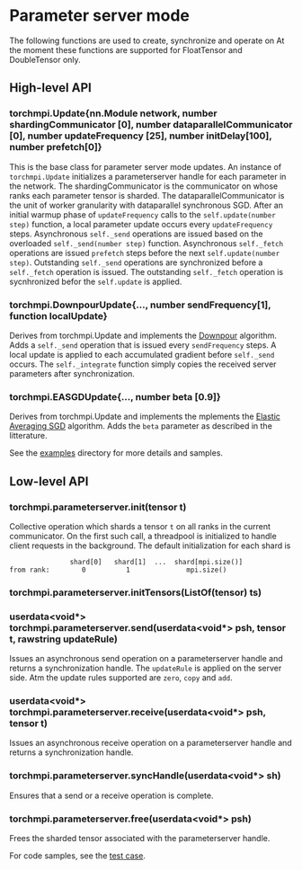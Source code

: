 # Parameter server mode
The following functions are used to create, synchronize and operate on
At the moment these functions are supported for FloatTensor and DoubleTensor only.

## High-level API

### torchmpi.Update{nn.Module network, number shardingCommunicator [0], number dataparallelCommunicator [0], number updateFrequency [25], number initDelay[100], number prefetch[0]}
This is the base class for parameter server mode updates.
An instance of ```torchmpi.Update``` initializes a parameterserver handle for each parameter in the network.
The shardingCommunicator is the communicator on whose ranks each parameter tensor is sharded.
The dataparallelCommunicator is the unit of worker granularity with dataparallel synchronous SGD.
After an initial warmup phase of ```updateFrequency``` calls to the ```self.update(number step)``` function,
a local parameter update occurs every ```updateFrequency``` steps.
Asynchronous ```self._send``` operations are issued based on the overloaded ```self._send(number step)``` function.
Asynchronous ```self._fetch``` operations are issued ```prefetch``` steps before the next ```self.update(number step)```.
Outstanding ```self._send``` operations are synchronized before a ```self._fetch``` operation is issued.
The outstanding ```self._fetch``` operation is sycnhronized befor the ```self.update``` is applied.

### torchmpi.DownpourUpdate{..., number sendFrequency[1], function localUpdate}
Derives from torchmpi.Update and implements the [Downpour](https://research.google.com/archive/large_deep_networks_nips2012.html) algorithm.
Adds a ```self._send``` operation that is issued every ```sendFrequency``` steps.
A local update is applied to each accumulated gradient before ```self._send``` occurs.
The ```self._integrate``` function simply copies the received server parameters after synchronization.

### torchmpi.EASGDUpdate{..., number beta [0.9]}
Derives from torchmpi.Update and implements the mplements the [Elastic Averaging SGD](https://arxiv.org/abs/1412.6651) algorithm.
Adds the ```beta``` parameter as described in the litterature.

See the [examples](https://github.com/facebookresearch/TorchMPI/examples/mnist/) directory for more details and samples.

## Low-level API

### torchmpi.parameterserver.init(tensor t)
Collective operation which shards a tensor ```t``` on all ranks in the current communicator.
On the first such call, a threadpool is initialized to handle client requests in the
background.
The default initialization for each shard is
```
               shard[0]   shard[1]  ...  shard[mpi.size()]
from rank:        0          1              mpi.size()
```


### torchmpi.parameterserver.initTensors(ListOf(tensor) ts)

### userdata<void*> torchmpi.parameterserver.send(userdata<void*> psh, tensor t, rawstring updateRule)
Issues an asynchronous send operation on a parameterserver handle and returns a synchronization handle.
The ```updateRule``` is applied on the server side.
Atm the update rules supported are ```zero```, ```copy``` and ```add```.

### userdata<void*> torchmpi.parameterserver.receive(userdata<void*> psh, tensor t)
Issues an asynchronous receive operation on a parameterserver handle and returns a synchronization handle.

### torchmpi.parameterserver.syncHandle(userdata<void*> sh)
Ensures that a send or a receive operation is complete.

### torchmpi.parameterserver.free(userdata<void*> psh)
Frees the sharded tensor associated with the parameterserver handle.

For code samples, see the [test case](https://github.com/facebookresearch/TorchMPI/test/parameterserver.lua).